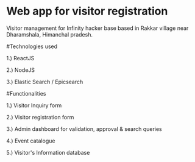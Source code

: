 # Web app for visitor registration
Visitor management for Infinity hacker base based in Rakkar village near Dharamshala, Himanchal pradesh.

#Technologies used

1.) ReactJS

2.) NodeJS

3.) Elastic Search / Epicsearch


#Functionalities

1.) Visitor Inquiry form

2.) Visitor registration form

3.) Admin dashboard for validation, approval & search queries

4.) Event catalogue

5.) Visitor's Information database

